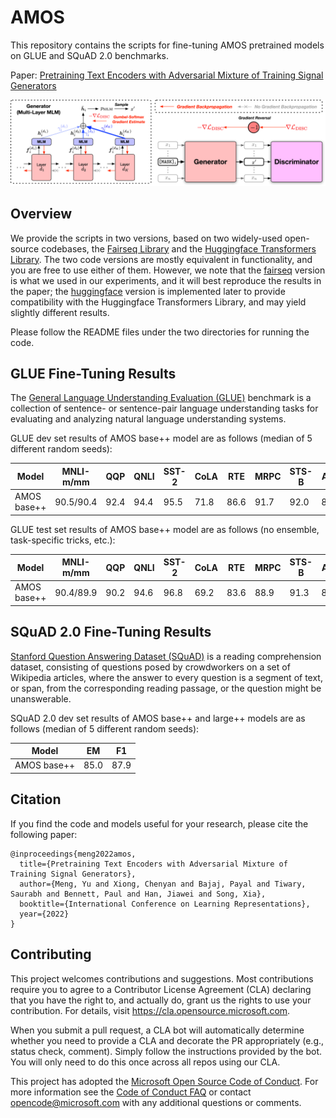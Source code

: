 # AMOS

This repository contains the scripts for fine-tuning AMOS pretrained models on GLUE and SQuAD 2.0 benchmarks.

Paper: [Pretraining Text Encoders with Adversarial Mixture of Training Signal Generators](https://openreview.net/forum?id=sX3XaHwotOg)

<img src="./AMOS.png" width="1000px"></img>

## Overview

We provide the scripts in two versions, based on two widely-used open-source codebases, the [Fairseq Library](https://github.com/pytorch/fairseq) and the [Huggingface Transformers Library](https://github.com/huggingface/transformers). The two code versions are mostly equivalent in functionality, and you are free to use either of them. However, we note that the [fairseq](fairseq) version is what we used in our experiments, and it will best reproduce the results in the paper; the [huggingface](huggingface) version is implemented later to provide compatibility with the Huggingface Transformers Library, and may yield slightly different results.

Please follow the README files under the two directories for running the code.

## GLUE Fine-Tuning Results

The [General Language Understanding Evaluation (GLUE)](https://gluebenchmark.com/) benchmark is a collection of sentence- or sentence-pair language understanding tasks for evaluating and analyzing natural language understanding systems. 

GLUE dev set results of AMOS base++ model are as follows (median of 5 different random seeds):

| Model | MNLI-m/mm | QQP | QNLI | SST-2 | CoLA | RTE | MRPC | STS-B | AVG |
| ------ | ------ | ------ | ------ | ------ | ------ | ------ | ------ | ------ | ------ |
| AMOS base++ | 90.5/90.4 | 92.4 | 94.4 | 95.5 | 71.8 | 86.6 | 91.7 | 92.0 | 89.4 |

GLUE test set results of AMOS base++ model are as follows (no ensemble, task-specific tricks, etc.):

| Model | MNLI-m/mm | QQP | QNLI | SST-2 | CoLA | RTE | MRPC | STS-B | AVG |
| ------ | ------ | ------ | ------ | ------ | ------ | ------ | ------ | ------ | ------ |
| AMOS base++ | 90.4/89.9 | 90.2 | 94.6 | 96.8 | 69.2 | 83.6 | 88.9 | 91.3 | 88.1 |

## SQuAD 2.0 Fine-Tuning Results

[Stanford Question Answering Dataset (SQuAD)](https://rajpurkar.github.io/SQuAD-explorer/) is a reading comprehension dataset, consisting of questions posed by crowdworkers on a set of Wikipedia articles, where the answer to every question is a segment of text, or span, from the corresponding reading passage, or the question might be unanswerable. 

SQuAD 2.0 dev set results of AMOS base++ and large++ models are as follows (median of 5 different random seeds):

| Model | EM | F1 |
| ------ | ------ | ------ |
| AMOS base++ | 85.0 | 87.9 |

## Citation
If you find the code and models useful for your research, please cite the following paper:
```
@inproceedings{meng2022amos,
  title={Pretraining Text Encoders with Adversarial Mixture of Training Signal Generators},
  author={Meng, Yu and Xiong, Chenyan and Bajaj, Payal and Tiwary, Saurabh and Bennett, Paul and Han, Jiawei and Song, Xia},
  booktitle={International Conference on Learning Representations},
  year={2022}
}
```

## Contributing

This project welcomes contributions and suggestions.  Most contributions require you to agree to a
Contributor License Agreement (CLA) declaring that you have the right to, and actually do, grant us
the rights to use your contribution. For details, visit https://cla.opensource.microsoft.com.

When you submit a pull request, a CLA bot will automatically determine whether you need to provide
a CLA and decorate the PR appropriately (e.g., status check, comment). Simply follow the instructions
provided by the bot. You will only need to do this once across all repos using our CLA.

This project has adopted the [Microsoft Open Source Code of Conduct](https://opensource.microsoft.com/codeofconduct/).
For more information see the [Code of Conduct FAQ](https://opensource.microsoft.com/codeofconduct/faq/) or
contact [opencode@microsoft.com](mailto:opencode@microsoft.com) with any additional questions or comments.
